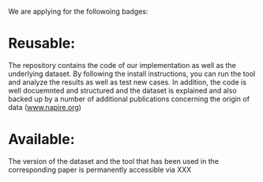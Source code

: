 We are applying for the followoing badges:

# Reusable:
The repository contains the code of our implementation as well as the underlying dataset. 
By following the install instructions, you can run the tool and analyze the results as well as test new cases.
In addition, the code is well docuemnted and structured and the dataset is explained and also backed up by a number of additional publications concerning the origin of data (www.napire.org)

# Available: 
The version of the dataset and the tool that has been used in the corresponding paper is permanently accessible via XXX


